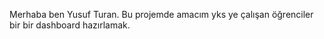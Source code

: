 Merhaba ben Yusuf Turan. Bu projemde amacım yks ye çalışan öğrenciler bir bir dashboard hazırlamak.
